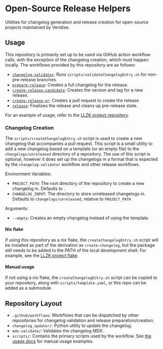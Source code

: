 # Open-Source Release Helpers

Utilities for changelog generation and release creation for open-source projects maintained by Veridise.

## Usage

This repository is primarily set up to be used via GitHub action workflow calls, with
the exception of the changelog creation, which must happen locally. The workflows provided
by this repository are as follows:

- [`changelog-validator`](.github/workflows/changelog-validator.yml): Runs `scripts/validateChangelogEntry.sh` for non-pre-release branches.
- [`prepare-release`](.github/workflows/prepare-release.yml): Creates a full changelog for the release.
- [`create-release-candidate`](.github/workflows/create-release-candidate.yml): Creates the version and tag for a new release.
- [`create-release-pr`](.github/workflows/create-release-pr.yml): Creates a pull request to create the release.
- [`release`](.github/workflows/release.yml): Finalizes the release and cleans up pre-release state.

For an example of usage, refer to the [LLZK project repository](https://github.com/Veridise/llzk-lib).

### Changelog Creation

The `scripts/createChangelogEntry.sh` script is used to create a new changelog that
accompanies a pull request. This script is a small utility to add a new changelog based
on a template (or an empty file) to the `changelogs/unreleased` directory of a repository.
The use of this script is optional, however it does set up the changelogs in a format
that is expected by the `changelog-validator` workflow and other release workflows.

Environment Variables:
- `PROJECT_PATH`: The root directory of the repository to create a new changelog in. Defaults to `.`
- `CHANGELOG_INPUT`: The directory to store unreleased changelogs in. Defaults to `changelogs/unreleased`, relative to `PROJECT_PATH`

Arguments:
- `--empty`: Creates an empty changelog instead of using the template.

#### Nix flake

If using this repository as a nix flake, the `createChangelogEntry.sh` script will
be installed as part of the derivation as `create-changelog`, but the package still
needs to be added to the PATH of the local development shell.
For example, see the [LLZK project flake](https://github.com/Veridise/llzk-lib/flake.nix).

#### Manual usage

If not using a nix flake, the `createChangelogEntry.sh` script can be copied to
your repository, along with `scripts/template.yaml`, or this repo can be added
as a submodule.

## Repository Layout

- `.github/workflows`: Workflows that can be dispatched by other repositories for changelog validation and release preparation/creation.
- `changelog_updater/`: Python utility to update the changelog.
- `mdx-validate/`: Validates the changelog MDX.
- `scripts/`: Contains the primary scripts used by the workflow. See [the usage docs](scripts/README.md) for manual usage examples.

